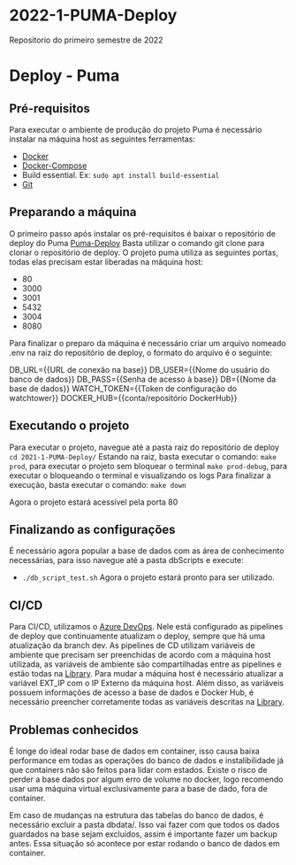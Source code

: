 # 2022-1-PUMA-Deploy
Repositorio do primeiro semestre de 2022
# Deploy - Puma

## Pré-requisitos
Para executar o ambiente de produção do projeto Puma é necessário instalar na máquina host as seguintes ferramentas:
- [Docker](https://docs.docker.com/get-docker/) 
- [Docker-Compose](https://docs.docker.com/compose/install/)
- Build essential. Ex: 
		```sudo apt install build-essential```
- [Git](https://git-scm.com/book/en/v2/Getting-Started-Installing-Git)

## Preparando a máquina
O primeiro passo após instalar os pré-requisitos é baixar o repositório de deploy do Puma
[Puma-Deploy](https://github.com/fga-eps-mds/2021-1-PUMA-Deploy)
Basta utilizar o comando git clone para clonar o repositório de deploy.
O projeto puma utiliza as seguintes portas, todas elas precisam estar liberadas na máquina host:
- 80
- 3000
- 3001
- 5432
- 3004
- 8080

Para finalizar o preparo da máquina é necessário criar um arquivo nomeado .env na raiz do repositório de deploy, o formato do arquivo é o seguinte:

DB_URL={{URL de conexão na base}}
DB_USER={{Nome do usuário do banco de dados}}
DB_PASS={{Senha de acesso à base}}
DB={{Nome da base de dados}}
WATCH_TOKEN={{Token de configuração do watchtower}}
DOCKER_HUB={{conta/repositório DockerHub}}

## Executando o projeto
Para executar o projeto, navegue até a pasta raiz do repositório de deploy
``` cd 2021-1-PUMA-Deploy/ ```
Estando na raiz, basta executar o comando:
``` make prod ```, para executar o projeto sem bloquear o terminal
``` make prod-debug ```, para executar o bloqueando o terminal e visualizando os logs
Para finalizar a execução, basta executar o comando:
```make down```

Agora o projeto estará acessível pela porta 80

## Finalizando as configurações
É necessário agora popular a base de dados com as área de conhecimento necessárias, para isso navegue até a pasta dbScripts e execute:
- ```./db_script_test.sh```
Agora o projeto estará pronto para ser utilizado.

## CI/CD
Para CI/CD, utilizamos o [Azure DevOps](https://dev.azure.com/puma-eps/Puma/_build).
Nele está configurado as pipelines de deploy que continuamente atualizam o deploy, sempre que há uma atualização da branch dev.
As pipelines de CD utilizam variáveis de ambiente que precisam ser preenchidas de acordo com a máquina host utilizada, as variáveis de ambiente são compartilhadas entre as pipelines e estão todas na [Library](https://dev.azure.com/puma-eps/Puma/_library?itemType=VariableGroups&view=VariableGroupView&variableGroupId=1&path=Puma%20Prod). Para mudar a máquina host é necessário atualizar a variável EXT_IP com o IP Externo da máquina host.
Além disso, as variáveis possuem informações de acesso a base de dados e Docker Hub, é necessário preencher corretamente todas as variáveis descritas na [Library](https://dev.azure.com/puma-eps/Puma/_library?itemType=VariableGroups&view=VariableGroupView&variableGroupId=1&path=Puma%20Prod).

## Problemas conhecidos
É longe do ideal rodar base de dados em container, isso causa baixa performance em todas as operações do banco de dados e instalibilidade já que containers não são feitos para lidar com estados. Existe o risco de perder a base dados por algum erro de volume no docker, logo recomendo usar uma máquina virtual exclusivamente para a base de dado, fora de container.

Em caso de mudanças na estrutura das tabelas do banco de dados, é necessário excluir a pasta dbdata/. Isso vai fazer com que todos os dados guardados na base sejam excluídos, assim é importante fazer um backup antes. Essa situação só acontece por estar rodando o banco de dados em container.